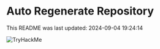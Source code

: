 # Auto Regenerate Repository

This README was last updated: 2024-09-04 19:24:14

 ![TryHackMe](https://tryhackme.com/badge/533634)